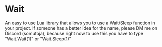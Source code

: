 # Wait
An easy to use Lua library that allows you to use a Wait/Sleep function in your project.
If someone has a better idea for the name, please DM me on Discord (somutoja), because right now to use this you have to type "Wait.Wait(1)" or "Wait.Sleep(1)"
